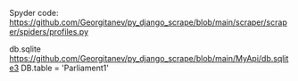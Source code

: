 Spyder code:
https://github.com/Georgitanev/py_django_scrape/blob/main/scraper/scraper/spiders/profiles.py

db.sqlite
https://github.com/Georgitanev/py_django_scrape/blob/main/MyApi/db.sqlite3
DB.table = 'Parliament1'
